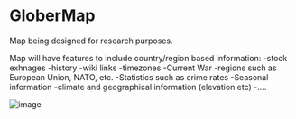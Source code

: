 # GloberMap

Map being designed for research purposes.

Map will have features to include country/region based information: 
-stock exhnages
-history
-wiki links
-timezones
-Current War
-regions such as European Union, NATO, etc.
-Statistics such as crime rates
-Seasonal information
-climate and geographical information (elevation etc)
-....

![image](https://github.com/user-attachments/assets/b66a0659-3463-486f-8539-ba543e93f454)
